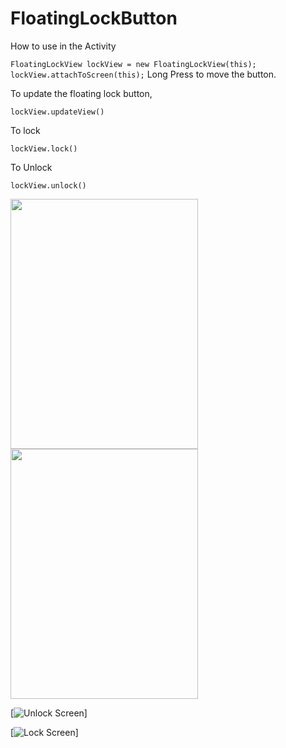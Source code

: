 # FloatingLockButton

How to use in the Activity

` FloatingLockView lockView = new FloatingLockView(this);
         lockView.attachToScreen(this);
`
Long Press to move the button.

To update the floating lock button,


`lockView.updateView()`

To lock


`lockView.lock()`

To Unlock


`lockView.unlock()`

<img src="https://github.com/nileshpawate/FloatingLockButton/blob/master/demo/unlock_1.png" data-canonical-src="https://github.com/nileshpawate/FloatingLockButton/blob/master/demo/unlock_1.png" width="300" height="400" />

<img src="https://github.com/nileshpawate/FloatingLockButton/blob/master/demo/lock_1.png" data-canonical-src="https://github.com/nileshpawate/FloatingLockButton/blob/master/demo/lock_1.png" width="300" height="400" />

[![Unlock Screen](https://github.com/nileshpawate/FloatingLockButton/blob/master/demo/unlock_1.png)]

[![Lock Screen](https://github.com/nileshpawate/FloatingLockButton/blob/master/demo/lock_1.png)]

